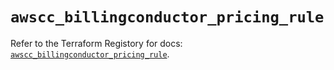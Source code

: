 # `awscc_billingconductor_pricing_rule`

Refer to the Terraform Registory for docs: [`awscc_billingconductor_pricing_rule`](https://registry.terraform.io/providers/hashicorp/awscc/0.70.0/docs/resources/billingconductor_pricing_rule).
